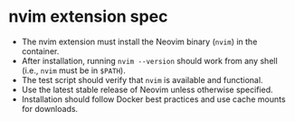 # nvim extension spec

- The nvim extension must install the Neovim binary (`nvim`) in the container.
- After installation, running `nvim --version` should work from any shell (i.e., `nvim` must be in `$PATH`).
- The test script should verify that `nvim` is available and functional.
- Use the latest stable release of Neovim unless otherwise specified.
- Installation should follow Docker best practices and use cache mounts for downloads.
